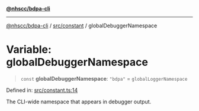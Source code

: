[**@nhscc/bdpa-cli**](../../../README.md)

***

[@nhscc/bdpa-cli](../../../README.md) / [src/constant](../README.md) / globalDebuggerNamespace

# Variable: globalDebuggerNamespace

> `const` **globalDebuggerNamespace**: `"bdpa"` = `globalLoggerNamespace`

Defined in: [src/constant.ts:14](https://github.com/nhscc/bdpa-cli/blob/ff937d5fa5de96938ab72f8ce38af693e479fb18/src/constant.ts#L14)

The CLI-wide namespace that appears in debugger output.
